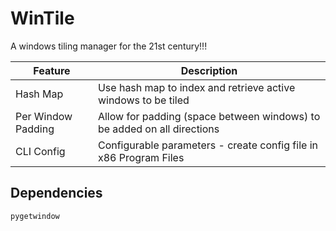 # WinTile
A windows tiling manager for the 21st century!!!

|Feature|Description|
|-------|--------|
|Hash Map|Use hash map to index and retrieve active windows to be tiled|
|Per Window Padding|Allow for padding (space between windows) to be added on all directions|
|CLI Config|Configurable parameters - create config file in x86 Program Files|

## Dependencies 
``pygetwindow``
